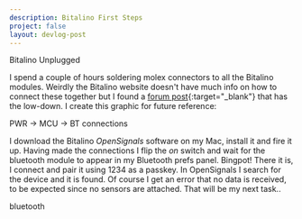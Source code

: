 ```yaml
---
description: Bitalino First Steps
project: false
layout: devlog-post
---
```


<div class="img_row">
	<img class="col three" src="{{ site.baseurl }}/images/autonomicladyland/bitalino.jpg" alt="" title="Bitalino Unplugged"/>
</div>
<div class="col three caption">
	Bitalino Unplugged
</div>

I spend a couple of hours soldering molex connectors to all the Bitalino modules. Weirdly the Bitalino website doesn't have much info on how to connect these together but I found a [forum post](https://forum.bitalino.com/viewtopic.php?f=3&t=384){:target="_blank"} that has the low-down. I create this graphic for future reference:

<div class="img_row">
	<img class="col three" src="{{ site.baseurl }}/images/autonomicladyland/PWR-MCU-BT.jpg" alt="" title="connections"/>
</div>
<div class="col three caption">
	PWR -> MCU -> BT connections
</div>

I download the Bitalino _OpenSignals_ software on my Mac, install it and fire it up. Having made the connections I flip the _on_ switch and wait for the bluetooth module to appear in my Bluetooth prefs panel. Bingpot! There it is, I connect and pair it using 1234 as a passkey. In OpenSignals I search for the device and it is found. Of course I get an error that no data is received, to be expected since no sensors are attached. That will be my next task..

<div class="img_row">
	<img class="col three" src="{{ site.baseurl }}/images/autonomicladyland/bluetooth.jpg" alt="" title="bluetooth"/>
</div>
<div class="col three caption">
	bluetooth
</div>